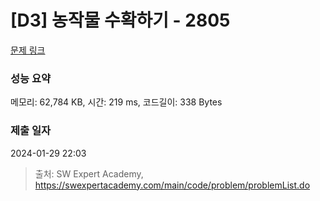 # [D3] 농작물 수확하기 - 2805 

[문제 링크](https://swexpertacademy.com/main/code/problem/problemDetail.do?contestProbId=AV7GLXqKAWYDFAXB) 

### 성능 요약

메모리: 62,784 KB, 시간: 219 ms, 코드길이: 338 Bytes

### 제출 일자

2024-01-29 22:03



> 출처: SW Expert Academy, https://swexpertacademy.com/main/code/problem/problemList.do
